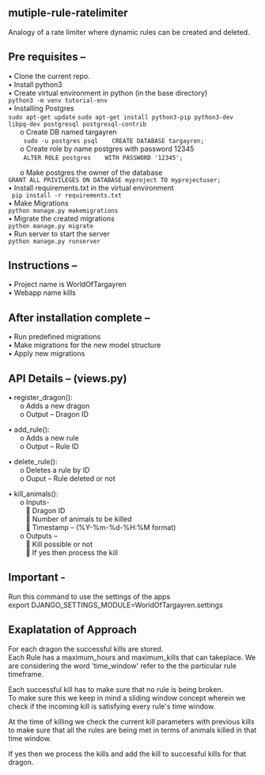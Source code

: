 ## mutiple-rule-ratelimiter
Analogy of a rate limiter where dynamic rules can be created and deleted.  

## Pre requisites –   
  •	Clone the current repo.  
  •	Install python3  
  •	Create virtual environment in python (in the base directory)  
     ```python3 -m venv tutorial-env```   
  •	Installing Postgres   
     ```sudo apt-get update```
     ```sudo apt-get install python3-pip python3-dev libpq-dev postgresql postgresql-contrib```  
&nbsp;&nbsp;&nbsp;&nbsp;&nbsp;&nbsp;o	Create DB named targayren  
&nbsp;&nbsp;&nbsp;&nbsp;&nbsp;&nbsp;``` sudo -u postgres psql   
                                        CREATE DATABASE targayren;```  
&nbsp;&nbsp;&nbsp;&nbsp;&nbsp;&nbsp;o	Create role by name postgres with password 12345  
&nbsp;&nbsp;&nbsp;&nbsp;&nbsp;&nbsp;``` ALTER ROLE postgres   
                                        WITH PASSWORD '12345';```  

&nbsp;&nbsp;&nbsp;&nbsp;&nbsp;&nbsp;o	Make postgres the owner of the database  
```GRANT ALL PRIVILEGES ON DATABASE myproject TO myprojectuser;```  
  •	Install requirements.txt in the virtual environment  
  ``` pip install -r requirements.txt```  
  •	Make Migrations  
  ```python manage.py makemigrations```  
  •	Migrate the created migrations  
  ```python manage.py migrate```  
•	Run server to start the server  
``` python manage.py runserver ```  

## Instructions – 
  •	Project name is WorldOfTargayren    
  •	Webapp name kills  

## After installation complete –  
  •	Run predefined migrations  
  •	Make migrations for the new model structure  
  •	Apply new migrations  

## API Details – (views.py)
  •	register_dragon():  
&nbsp;&nbsp;&nbsp;&nbsp;&nbsp;&nbsp;o	Adds a new dragon  
&nbsp;&nbsp;&nbsp;&nbsp;&nbsp;&nbsp;o	Output – Dragon ID  
   
  •	add_rule():  
&nbsp;&nbsp;&nbsp;&nbsp;&nbsp;&nbsp;o	Adds a new rule  
&nbsp;&nbsp;&nbsp;&nbsp;&nbsp;&nbsp;o	Output – Rule ID  
   
  •	delete_rule():  
&nbsp;&nbsp;&nbsp;&nbsp;&nbsp;&nbsp;o	Deletes a rule by ID  
&nbsp;&nbsp;&nbsp;&nbsp;&nbsp;&nbsp;o	Ouput – Rule deleted or not  
    
  •	kill_animals():  
&nbsp;&nbsp;&nbsp;&nbsp;&nbsp;&nbsp;o  Inputs-   
&nbsp;&nbsp;&nbsp;&nbsp;&nbsp;&nbsp;&nbsp;&nbsp;&nbsp;	Dragon ID  
&nbsp;&nbsp;&nbsp;&nbsp;&nbsp;&nbsp;&nbsp;&nbsp;&nbsp;	Number of animals to be killed  
&nbsp;&nbsp;&nbsp;&nbsp;&nbsp;&nbsp;&nbsp;&nbsp;&nbsp;	Timestamp – (%Y-%m-%d-%H:%M format)  
&nbsp;&nbsp;&nbsp;&nbsp;&nbsp;&nbsp;o	Outputs –   
&nbsp;&nbsp;&nbsp;&nbsp;&nbsp;&nbsp;&nbsp;&nbsp;&nbsp;	Kill possible or not  
&nbsp;&nbsp;&nbsp;&nbsp;&nbsp;&nbsp;&nbsp;&nbsp;&nbsp;	If yes then process the kill  


## Important -   
Run this command to use the settings of the apps  
export DJANGO_SETTINGS_MODULE=WorldOfTargayren.settings  

## Exaplatation of Approach
For each dragon the successful kills are stored.  
Each Rule has a maximum_hours and maximum_kills that can takeplace. We are considering the word 'time_window' refer to the the particular rule timeframe.  

Each successful kill has to make sure that no rule is being broken.  
To make sure this we keep in mind a sliding window concept wherein we check if the incoming kill is satisfying every rule's time window.  

At the time of killing we check the current kill parameters with previous kills to make sure that all the rules are being met in terms of animals killed in that time window.  
 
If yes then we process the kills and add the kill to successful kills for that dragon.  
